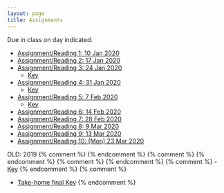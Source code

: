 ```yaml
---
layout: page
title: Assignments
---
```


Due in class on day indicated.

  - [Assignment/Reading 1: 10 Jan 2020](../Assignments/Assignment01/)
  - [Assignment/Reading 2: 17 Jan 2020](../Assignments/Assignment02/)
  - [Assignment/Reading 3: 24 Jan 2020](../Assignments/Assignment03/)
    - [Key](../Assignments/Assignment3Key.html)
  - [Assignment/Reading 4:  31 Jan 2020](../Assignments/Assignment04/)
    - [Key](../Assignments/Assignment4Key.html)
  - [Assignment/Reading 5: 7 Feb 2020](../Assignments/Assignment05/)
    - [Key](../Assignments/Assignment5Key.html)
  - [Assignment/Reading 6: 14 Feb 2020](../Assignments/Assignment06/)
  - [Assignment/Reading 7: 28 Feb 2020](../Assignments/Assignment07/)
  - [Assignment/Reading 8: 9 Mar 2020](../Assignments/Assignment08/)
  - [Assignment/Reading 9: 13 Mar 2020](../Assignments/Assignment09/)
  - [Assignment/Reading 10: (Mon) 23 Mar 2020](../Assignments/Assignment10/)

OLD: 2019
  {% comment %}
{% endcomment %}
{% comment %}
{% endcomment %}
{% comment %}
{% endcomment %}
{% comment %}
    - [Key](../Assignments/Assignment6Key.html)
{% endcomment %}
{% comment %}
  - [Take-home final Key](../Assignments/TakeHome2019Key.pdf)
{% endcomment %}
